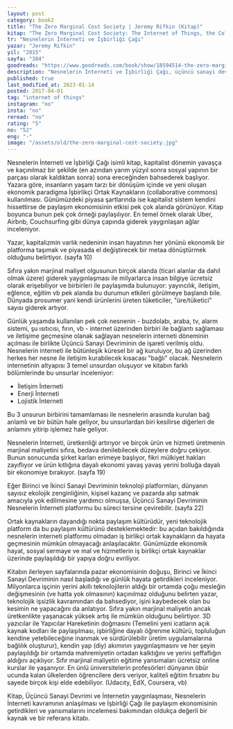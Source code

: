```yaml
---
layout: post  
category: book2  
title: "The Zero Marginal Cost Society | Jeremy Rifkin (Kitap)"  
kitap: "The Zero Marginal Cost Society: The Internet of Things, the Collaborative Commons, and the Eclipse of Capitalism"  
tr: "Nesnelerin İnterneti ve İşbirliği Çağı"  
yazar: "Jeremy Rifkin"  
yil: "2015"  
sayfa: "384"  
goodreads: "https://www.goodreads.com/book/show/18594514-the-zero-marginal-cost-society"
description: "Nesnelerin İnterneti ve İşbirliği Çağı, üçüncü sanayi devrimi ve internetin yaygınlaşması, nesnelerin interneti ve işbirliği çağının açılması ile paylaşım ekonomisinin getirdiklerini ve yansımalarını inceliyor."
published: true
last_modified_at: 2023-01-14
posted: 2017-04-01
tag: "internet of things"
instagram: "no"
insta: "no"
reread: "no"
rating: "5"
no: "52"
eng: "-"
image: "/assets/old/the-zero-marginal-cost-society.jpg"
---
```


Nesnelerin İnterneti ve İşbirliği Çağı isimli kitap, kapitalist dönemin yavaşça ve kaçınılmaz bir şekilde (en azından yarım yüzyıl sonra sosyal yapının bir parçası olarak kaldıktan sonra) sona ereceğinden bahsederek başlıyor. Yazara göre, insanların yaşam tarzı bir dönüşüm içinde ve yeni oluşan ekonomik paradigma İşbirlikçi Ortak Kaynakların (collaborative commons) kullanılması. Günümüzdeki piyasa şartlarında ise kapitalist sistem kendini hissettirse de paylaşım ekonomisinin etkisi pek çok alanda görünüyor. Kitap boyunca bunun pek çok örneği paylaşılıyor. En temel örnek olarak Uber, Airbnb, Couchsurfing gibi dünya çapında giderek yaygınlaşan ağlar inceleniyor.  
  
Yazar, kapitalizmin varlık nedeninin insan hayatının her yönünü ekonomik bir platforma taşımak ve piyasada el değiştirecek bir metaa dönüştürmek olduğunu belirtiyor. (sayfa 10)  
  
Sıfıra yakın marjinal maliyet olgusunun birçok alanda (ticari alanlar da dahil olmak üzere) giderek yaygınlaşması ile milyarlarca insan bilgiye ücretsiz olarak erişebiliyor ve birbirleri ile paylaşımda bulunuyor: yayıncılık, iletişim, eğlence, eğitim vb pek alanda bu durumun etkileri görülmeye başlandı bile. Dünyada prosumer yani kendi ürünlerini üreten tüketiciler, "üre/tüketici" sayısı giderek artıyor.  
  
Günlük yaşamda kullanılan pek çok nesnenin - buzdolabı, araba, tv, alarm sistemi, şu ısıtıcısı, fırın, vb - internet üzerinden birbiri ile bağlantı sağlaması ve iletişime geçmesine olanak sağlayan nesnelerin interneti döneminin açılması ile birlikte Üçüncü Sanayi Devriminin de işareti verilmiş oldu. Nesnelerin interneti ile bütünleşik küresel bir ağ kuruluyor, bu ağ üzerinden herkes her nesne ile iletişim kurabilecek kısacası "bağlı" olacak. Nesnelerin internetinin altyapısı 3 temel unsurdan oluşuyor ve kitabın farklı bölümlerinde bu unsurlar inceleniyor:  
  
- İletişim İnterneti  
- Enerji İnterneti  
- Lojistik İnterneti  
  
Bu 3 unsurun birbirini tamamlaması ile nesnelerin arasında kurulan bağ anlamlı ve bir bütün hale geliyor, bu unsurlardan biri kesilirse diğerleri de anlamını yitirip işlemez hale geliyor.  
  
Nesnelerin İnterneti, üretkenliği artırıyor ve birçok ürün ve hizmeti üretmenin marjinal maliyetini sıfıra, bedava denilebilecek düzeylere doğru çekiyor. Bunun sonucunda şirket karları erimeye başlıyor, fikri mülkiyet hakları zayıflıyor ve ürün kıtlığına dayalı ekonomi yavaş yavaş yerini bolluğa dayalı bir ekonomiye bırakıyor. (sayfa 19)  
  
Eğer Birinci ve İkinci Sanayi Devriminin teknoloji platformları, dünyanın sayısız ekolojik zenginliğinin, kişisel kazanç ve pazarda alıp satmak amacıyla yok edilmesine yardımcı olmuşsa, Üçüncü Sanayi Devriminin Nesnelerin İnterneti platformu bu süreci tersine çevirebilir. (sayfa 22)  
  
Ortak kaynakların dayandığı nokta paylaşım kültürüdür, yeni teknolojik platform da bu paylaşım kültürünü desteklemektedir: bu açıdan bakıldığında nesnelerin interneti platformu olmadan iş birlikçi ortak kaynakların da hayata geçmesinin mümkün olmayacağı anlaşılacaktır. Günümüzde ekonomik hayat, sosyal sermaye ve mal ve hizmetlerin iş birlikçi ortak kaynaklar üzerinde paylaşıldığı bir yapıya doğru evriliyor.  
  
Kitabın ilerleyen sayfalarında pazar ekonomisinin doğuşu, Birinci ve İkinci Sanayi Devriminin nasıl başladığı ve günlük hayata getirdikleri inceleniyor. Milyonlarca işçinin yerini akıllı teknolojilerin aldığı bir ortamda çoğu mesleğin değişmesinin (ve hatta yok olmasının) kaçınılmaz olduğunu belirten yazar, teknolojik işsizlik kavramından da bahsediyor, işini kaybedecek olan bu kesimin ne yapacağını da anlatıyor. Sıfıra yakın marjinal maliyetin ancak üretkenlikte yaşanacak yüksek artış ile mümkün olduğunu belirtiyor. 3D yazıcılar ile Yapıcılar Hareketinin doğmasını (Temelini yeni icatların açık kaynak kodları ile paylaşılması, işbirliğine dayalı öğrenme kültürü, topluluğun kendine yetebileceğine inanmak ve sürdürülebilir üretim uygulamalarına bağlılık oluşturur), kendin yap (diy) akımının yaygınlaşmasını ve her şeyin paylaşıldığı bir ortamda mahremiyetin ortadan kalktığını ve yerini şeffaflığın aldığını açıklıyor. Sıfır marjinal maliyetin eğitime yansımaları ücretsiz online kurslar ile yaşanıyor. En ünlü üniversitelerin profesörleri dünyanın öbür ucunda kalan ülkelerden öğrencilere ders veriyor, kaliteli eğitim fırsatını bu sayede birçok kişi elde edebiliyor. (Udacıty, EdX, Coursera, vb)  
  
Kitap, Üçüncü Sanayi Devrimi ve İnternetin yaygınlaşması, Nesnelerin İnterneti kavramının anlaşılması ve İşbirliği Çağı ile paylaşım ekonomisinin getirdikleri ve yansımalarını incelemesi bakımından oldukça değerli bir kaynak ve bir referans kitabı. 
